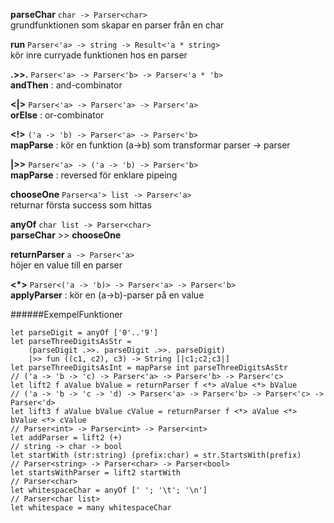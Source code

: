 __parseChar__ `char -> Parser<char>`<br />
grundfunktionen som skapar en parser från en char

__run__ `Parser<'a> -> string -> Result<'a * string>`<br />
kör inre curryade funktionen hos en parser

__.>>.__ `Parser<'a> -> Parser<'b> -> Parser<'a * 'b>`<br />
__andThen__ : and-combinator

__<|>__ `Parser<'a> -> Parser<'a> -> Parser<'a>`<br />
__orElse__ : or-combinator

__<!>__ `('a -> 'b) -> Parser<'a> -> Parser<'b>`<br />
__mapParse__ : kör en funktion (a->b) som transformar parser<a> -> parser<br />

__|>>__ `Parser<'a> -> ('a -> 'b) -> Parser<'b>`<br />
__mapParse__ : reversed för enklare pipeing

__chooseOne__ `Parser<a'> list -> Parser<'a>`<br />
returnar första success som hittas

__anyOf__ `char list -> Parser<char>`<br />
__parseChar__ >> __chooseOne__

__returnParser__ `a -> Parser<'a>`<br />
höjer en value till en parser

__<*>__ `Parser<('a -> 'b)> -> Parser<'a> -> Parser<'b>`<br />
__applyParser__ : kör en (a->b)-parser på en value 

######ExempelFunktioner
```f# script
let parseDigit = anyOf ['0'..'9']
let parseThreeDigitsAsStr =
    (parseDigit .>>. parseDigit .>>. parseDigit)
    |>> fun ((c1, c2), c3) -> String [|c1;c2;c3|]
let parseThreeDigitsAsInt = mapParse int parseThreeDigitsAsStr
// ('a -> 'b -> 'c) -> Parser<'a> -> Parser<'b> -> Parser<'c>
let lift2 f aValue bValue = returnParser f <*> aValue <*> bValue
// ('a -> 'b -> 'c -> 'd) -> Parser<'a> -> Parser<'b> -> Parser<'c> -> Parser<'d>
let lift3 f aValue bValue cValue = returnParser f <*> aValue <*> bValue <*> cValue
// Parser<int> -> Parser<int> -> Parser<int>
let addParser = lift2 (+)
// string -> char -> bool
let startWith (str:string) (prefix:char) = str.StartsWith(prefix)
// Parser<string> -> Parser<char> -> Parser<bool>
let startsWithParser = lift2 startWith
// Parser<char>
let whitespaceChar = anyOf [' '; '\t'; '\n']
// Parser<char list>
let whitespace = many whitespaceChar

```
